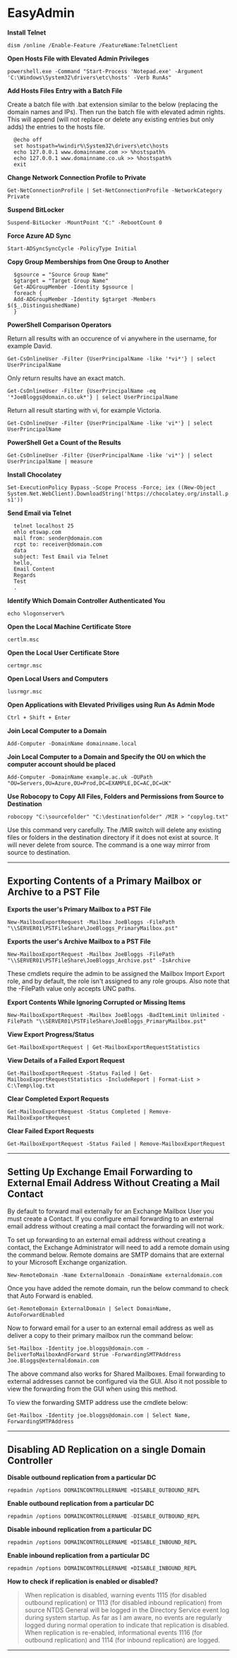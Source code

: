 # EasyAdmin
**Install Telnet**

`dism /online /Enable-Feature /FeatureName:TelnetClient`

**Open Hosts File with Elevated Admin Privileges**

`powershell.exe -Command "Start-Process 'Notepad.exe' -Argument 'C:\Windows\System32\drivers\etc\hosts' -Verb RunAs"`

**Add Hosts Files Entry with a Batch File**

Create a batch file with .bat extension similar to the below (replacing the domain names and IPs). Then run the batch file with elevated admin rights. This will append (will not replace or delete any existing entries but only adds) the entries to the hosts file.

      @echo off
      set hostspath=%windir%\System32\drivers\etc\hosts
      echo 127.0.0.1 www.domainname.com >> %hostspath%
      echo 127.0.0.1 www.domainname.co.uk >> %hostspath%
      exit

**Change Network Connection Profile to Private**

`Get-NetConnectionProfile | Set-NetConnectionProfile -NetworkCategory Private`

**Suspend BitLocker**

`Suspend-BitLocker -MountPoint "C:" -RebootCount 0`

**Force Azure AD Sync**

`Start-ADSyncSyncCycle -PolicyType Initial`

**Copy Group Memberships from One Group to Another**

      $gsource = "Source Group Name"
      $gtarget = "Target Group Name"
      Get-ADGroupMember -Identity $gsource |
      foreach {
      Add-ADGroupMember -Identity $gtarget -Members $($_.DistinguishedName)
      }

**PowerShell Comparison Operators**

Return all results with an occurence of vi anywhere in the username, for example David.

`Get-CsOnlineUser -Filter {UserPrincipalName -like '*vi*'} | select UserPrincipalName`

Only return results have an exact match.

`Get-CsOnlineUser -Filter {UserPrincipalName -eq '*JoeBloggs@domain.co.uk*'} | select UserPrincipalName`

Return all result starting with vi, for example Victoria.

`Get-CsOnlineUser -Filter {UserPrincipalName -like 'vi*'} | select UserPrincipalName`

**PowerShell Get a Count of the Results**

`Get-CsOnlineUser -Filter {UserPrincipalName -like 'vi*'} | select UserPrincipalName | measure`

**Install Chocolatey**

`Set-ExecutionPolicy Bypass -Scope Process -Force; iex ((New-Object System.Net.WebClient).DownloadString('https://chocolatey.org/install.ps1'))`

**Send Email via Telnet**

      telnet localhost 25
      ehlo etswap.com
      mail from: sender@domain.com
      rcpt to: receiver@domain.com
      data
      subject: Test Email via Telnet
      hello,
      Email Content
      Regards
      Test
      .

**Identify Which Domain Controller Authenticated You**

`echo %logonserver%`

**Open the Local Machine Certificate Store**

`certlm.msc`

**Open the Local User Certificate Store**

`certmgr.msc`

**Open Local Users and Computers**

`lusrmgr.msc`

**Open Applications with Elevated Priviliges using Run As Admin Mode**

`Ctrl + Shift + Enter`

**Join Local Computer to a Domain**

`Add-Computer -DomainName domainname.local`

**Join Local Computer to a Domain and Specify the OU on which the computer account should be placed**

`Add-Computer -DomainName example.ac.uk -OUPath "OU=Servers,OU=Azure,OU=Prod,DC=EXAMPLE,DC=AC,DC=UK"`

**Use Robocopy to Copy All Files, Folders and Permissions from Source to Destination**

`robocopy "C:\sourcefolder" "C:\destinationfolder" /MIR > "copylog.txt"`

Use this command very carefully. The /MIR switch will delete any existing files or folders in the destination directory if it does not exist at source. It will never delete from source. The command is a one way mirror from source to destination.

***
## Exporting Contents of a Primary Mailbox or Archive to a PST File

**Exports the user's Primary Mailbox to a PST File**

`New-MailboxExportRequest -Mailbox JoeBloggs -FilePath "\\SERVER01\PSTFileShare\JoeBloggs_PrimaryMailbox.pst"`

**Exports the user's Archive Mailbox to a PST File**

`New-MailboxExportRequest -Mailbox JoeBloggs -FilePath "\\SERVER01\PSTFileShare\JoeBloggs_Archive.pst" -IsArchive`

These cmdlets require the admin to be assigned the Mailbox Import Export role, and by default, the role isn't assigned to any role groups. Also note that the -FilePath value only accepts UNC paths.

**Export Contents While Ignoring Corrupted or Missing Items**

`New-MailboxExportRequest -Mailbox JoeBloggs -BadItemLimit Unlimited -FilePath "\\SERVER01\PSTFileShare\JoeBloggs_PrimaryMailbox.pst"`

**View Export Progress/Status**

`Get-MailboxExportRequest | Get-MailboxExportRequestStatistics`

**View Details of a Failed Export Request**

`Get-MailboxExportRequest -Status Failed | Get-MailboxExportRequestStatistics -IncludeReport | Format-List > C:\Temp\log.txt`

**Clear Completed Export Requests**

`Get-MailboxExportRequest -Status Completed | Remove-MailboxExportRequest`

**Clear Failed Export Requests**

`Get-MailboxExportRequest -Status Failed | Remove-MailboxExportRequest`

***
## Setting Up Exchange Email Forwarding to External Email Address Without Creating a Mail Contact

By default to forward mail externally for an Exchange Mailbox User you must create a Contact. If you configure email forwarding to an external email address without creating a mail contact the forwarding will not work.

To set up forwarding to an external email address without creating a contact, the Exchange Administrator will need to add a remote domain using the command below. Remote domains are SMTP domains that are external to your Microsoft Exchange organization.

```
New-RemoteDomain -Name ExternalDomain -DomainName externaldomain.com
```

Once you have added the remote domain, run the below command to check that Auto Forward is enabled.
```
Get-RemoteDomain ExternalDomain | Select DomainName, AutoForwardEnabled 
```
Now to forward email for a user to an external email address as well as deliver a copy to their primary mailbox run the command below:

```
Set-Mailbox -Identity joe.bloggs@domain.com -DeliverToMailboxAndForward $true -ForwardingSMTPAddress Joe.Bloggs@externaldomain.com
```
The above command also works for Shared Mailboxes.
Email forwarding to external addresses cannot be configured via the GUI. Also it not possible to view the forwarding from the GUI when using this method.

To view the forwarding SMTP address use the cmdlete below:

```
Get-Mailbox -Identity joe.bloggs@domain.com | Select Name, ForwardingSMTPAddress
```

***
## Disabling AD Replication on a single Domain Controller

**Disable outbound replication from a particular DC**

`repadmin /options DOMAINCONTROLLERNAME +DISABLE_OUTBOUND_REPL`

**Enable outbound replication from a particular DC**

`repadmin /options DOMAINCONTROLLERNAME -DISABLE_OUTBOUND_REPL`

**Disable inbound replication from a particular DC**

`repadmin /options DOMAINCONTROLLERNAME +DISABLE_INBOUND_REPL`

**Enable inbound replication from a particular DC**

`repadmin /options DOMAINCONTROLLERNAME +DISABLE_INBOUND_REPL`

**How to check if replication is enabled or disabled?**

> When replication is disabled, warning events 1115 (for disabled outbound replication) or 1113 (for disabled inbound replication) from source NTDS General will be logged in the Directory Service event log during system startup. As far as I am aware, no events are regularly logged during normal operation to indicate that replication is disabled. When replication is re-enabled, informational events 1116 (for outbound replication) and 1114 (for inbound replication) are logged.

***

